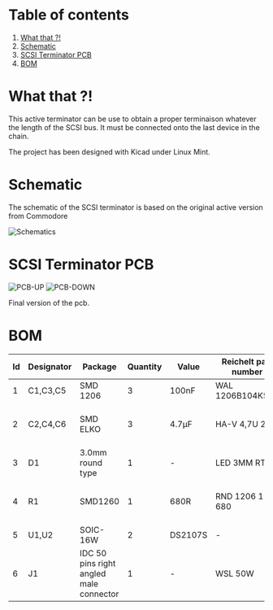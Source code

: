 # Table of contents
1. [What that ?!](#1)
2. [Schematic](#2)
3. [SCSI Terminator PCB](#3)
4. [BOM](#4)

# What that ?! <a name="1"></a>
This active terminator can be use to obtain a proper terminaison whatever the length of the SCSI bus.
It must be connected onto the last device in the chain.

The project has been designed with Kicad under Linux Mint.

# Schematic <a name="2"></a>
The schematic of the SCSI terminator is based on the original active version from Commodore

![Schematics](https://github.com/nobodyisinocent/SCSI-Active-terminator/assets/80821708/0be7c675-997c-438d-95cc-4144b695d717)

# SCSI Terminator PCB <a name="3"></a>

![PCB-UP](https://github.com/nobodyisinocent/SCSI-Active-terminator/assets/80821708/6df79685-b47a-4336-854d-dd28d023102e)
![PCB-DOWN](https://github.com/nobodyisinocent/SCSI-Active-terminator/assets/80821708/4a19606b-cb6c-4659-bd0b-f995d97ef486)

Final version of the pcb.

# BOM <a name="4"></a>

|Id	|Designator	|Package	|Quantity	|Value	|Reichelt part number	|Link  |
|---|---|---|---|---|---|---|
|1	|C1,C3,C5  |	SMD 1206	|3	|100nF|WAL 1206B104K500|https://www.reichelt.com/fr/en/Shopping-basket/5/index.html?ACTION=5&LA=3&nbc=1|
|2	|C2,C4,C6  |	SMD ELKO |3	|4.7µF|HA-V 4,7U 25|https://www.reichelt.com/fr/en/smd-e-cap-radial-4-7-f-25-v-105-c-1000-h-20--ha-v-4-7u-25-p228530.html?&trstct=pol_10&nbc=1|
|3	|D1        |3.0mm round type|1|-|LED 3MM RT|https://www.reichelt.com/fr/en/del-3-mm-plomb-e-rouge-191-mcd-50--led-3mm-rt-p10228.html?&trstct=pos_1&nbc=1|
|4	|R1	      | SMD1260	|1	|680R|RND 1206 1 680|https://www.reichelt.com/fr/en/r-sistance-smd-r-sistance-couche-paisse-680-o-1-1206-rnd-1206-1-680-p183362.html?&trstct=pos_0&nbc=1|
|5	|U1,U2	    |SOIC-16W	|2	|DS2107S|-|https://www.utsource.net/itm/p/11743518.html|
|6	|J1        |IDC 50 pins right angled male connector|1	|-|WSL 50W|https://www.reichelt.com/fr/en/box-connector-50-pin-angled-wsl-50w-p22839.html?&trstct=pol_5&nbc=1|

